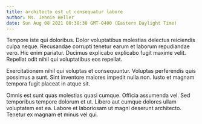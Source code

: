 ```yaml
---
title: architecto est ut consequatur labore
author: Ms. Jennie Heller
date: Sun Aug 08 2021 00:38:38 GMT-0400 (Eastern Daylight Time)
---
```

Tempore iste qui doloribus. Dolor voluptatibus molestias delectus reiciendis culpa neque. Recusandae corrupti tenetur earum et laborum repudiandae vero. Hic enim pariatur. Ducimus explicabo explicabo fugit maxime velit. Repellat odit nihil qui voluptatibus eos repellat.

 Exercitationem nihil qui voluptas et consequuntur. Voluptas perferendis quis possimus a sunt. Sint inventore maiores impedit nulla non. Iusto et magnam tempora fugit placeat in atque sit.

 Omnis est sunt quas molestias quasi cumque. Officia assumenda vel. Sed temporibus tempore dolorum et ut. Libero aut cumque dolores ullam voluptatem est ea. Labore et laboriosam ut magni deserunt architecto. Tenetur ex magnam et minus vel qui.